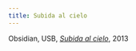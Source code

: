 ```yaml
---
title: Subida al cielo
---
```


Obsidian, USB, <a href="subida-al-cielo.html"><em>Subida al cielo</em></a>, 2013

<img src="{{assets}}/images/obsidian-drives-web.jpg" alt="" />

<img src="{{assets}}/images/obsidian-drive-open_DSC5846.jpg" alt="" />

<img src="{{assets}}/images/obsidian-drive-closed_DSC5843.jpg" alt="" />


